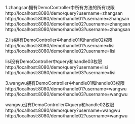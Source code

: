 1.zhangsan拥有DemoController中所有方法的所有权限
http://localhost:8080/demo/query?username=zhangsan
http://localhost:8080/demo/handle01?username=zhangsan
http://localhost:8080/demo/handle02?username=zhangsan
http://localhost:8080/demo/handle03?username=zhangsan

2.lisi拥有DemoController中handle01和handle02权限
http://localhost:8080/demo/handle01?username=lisi
http://localhost:8080/demo/handle02?username=lisi

lisi没有DemoController中query和handle03权限
http://localhost:8080/demo/query?username=lisi
http://localhost:8080/demo/handle03?username=lisi

3.wangwu拥有DemoController中handle01和handle03权限
http://localhost:8080/demo/handle01?username=wangwu
http://localhost:8080/demo/handle03?username=wangwu

wangwu没有DemoController中query和handle02权限
http://localhost:8080/demo/query?username=wangwu
http://localhost:8080/demo/handle02?username=wangwu